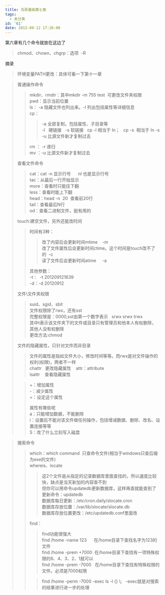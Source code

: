 ```yaml
---
title: 鸟哥基础第七章
tags:
  - 未分类
id: '61'
date: 2012-09-12 17:26:00
---
```


第六章有几个命令就放在这边了  

> chmod、chown、chgrp：选项  -R    

  
摘录  

> 环境变量PATH更改：具体可看一下第十一章  
>   

> 普通操作命令  
> 
> > mkdir、rmdir：其中mkdir -m 755 test  可更改文件夹权限  
> > pwd：显示当前位置  
> > ls： -a 隐藏文件也列出来。-l 列出包括属性等详细信息  
> > cp：  
> > 
> > > \-a 全部复制，包括属性、子目录等  
> > > \-l   硬链接   -s 软链接   cp -l 相当于 ln；   cp -s  相当于 ln -s  
> > > \-u 比源文件新才复制过去  
> > 
> > rm ： -r 递归  
> > mv ：-u 比源文件新才复制过去  
> 
>   
> 查看文件命令  
> 
> > cat：cat -n 显示行号      nl 也是显示行号  
> > tac：从最后一行开始显示  
> > more：查看时只能往下翻  
> > less：查看时能上下翻  
> > head：head -n  20  查看前20行  
> > tail：查看最后N行  
> > od：查看二进制文件，挺有用的  
> 
>   
> touch:建空文件，另外还能改时间  
> 
> > 时间有3种：  
> > 
> > > 改了内容后会更新时间mtime    -m  
> > > 改了文件属性后会更新时间ctime。这个时间是touch改不了的  -c  
> > > 读了文件后会更新时间atime     -a  
> > 
> > 其他参数：  
> > \-t：  -t 201209121639  
> > \-d：-d 20120912  
> 
> >   
> 
> 文件\\文件夹权限  
> 
> > suid、sgid、sbit  
> > 文件权限除了rwx，还有sst  
> > 完整权限是：0000,sst由第一个数字表示   srwx srwx trwx  
> > 其中t表示该文件夹下的文件或目录只有管理员和他本人有权删除，其他人没有权删除  
> > 更改方法:chmod  
> >   
> 
> 文件的隐藏属性，只针对文件而非目录  
> 
> > 文件的属性是指如文件大小，修改时间等等。而rwx是对文件操作的权利(权限)，两者不一样  
> > chattr   更改隐藏属性    attr：attribute  
> > lsattr    查看隐藏属性  
> 
> > +：增加属性  
> > \-：减少属性  
> > \=：设定这个属性  
> >   
> > 属性有哪些呢  
> > a：只能增加数据，不能删除  
> > i：设置后不能对该文件做任何操作，包括增减数据、删除、改名、设置连接等等  
> > S：改了什么立刻写入磁盘  
> 
>   

> 搜索命令  
> 
> > which：which command  只查命令文件(相当于windows只查后缀为exe的文件)  
> > whereis、locate  
> > 
> > > 这2个文件是从指定的记录数据库里面查找的，所以速度比较快，缺点是当天新加的内容查不到  
> > > 但你可以用命令updatedb更新数据库，这样再查就能查到了  
> > > 更新命令：updatedb  
> > > 数据库每日更新：/etc/cron.daily/slocate.cron  
> > > 数据库存放位置：/var/lib/slocate/slocate.db  
> > > 数据库存放位置更改：/etc/updatedb.conf里面改  
> > 
> > find：  
> > 
> > > find功能很强大  
> > > find /home -name 123      在/home目录下查找名字为123的文件  
> > > find /home -prem +7000  在/home目录下查找有一项特殊权限的6、4、3、2、1就可以  
> > > find /home -prem -7000   在/home目录下查找有特殊权限的文件。必须是7000权限  
> > 
> > > find /home -perm -7000 -exec ls -l {} \\;   -exec就是对搜索的结果进行进一步的处理  
> > 
> > > >
